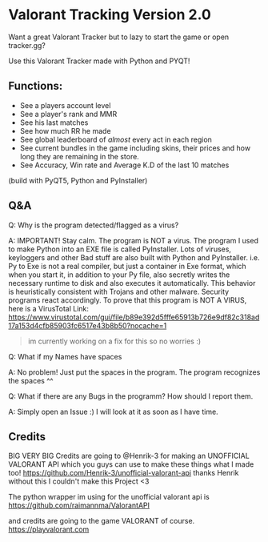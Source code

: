 # Valorant Tracking Version 2.0

Want a great Valorant Tracker but to lazy to start the game or open tracker.gg?

Use this Valorant Tracker made with Python and PYQT!

## Functions:

- See a players account level
- See a player's rank and MMR
- See his last matches
- See how much RR he made
- See global leaderboard of *almost* every act in each region
- See current bundles in the game including skins, their prices and how long they are remaining in the store.
- See Accuracy, Win rate and Average K.D of the last 10 matches
                    
(build with PyQT5, Python and PyInstaller)

## Q&A

Q:  Why is the program detected/flagged as a virus?

A:  IMPORTANT! Stay calm. The program is NOT a virus. The program I used to make Python into an EXE file is called
PyInstaller. Lots of viruses, keyloggers and other Bad stuff are also built with Python and PyInstaller. i.e. Py to Exe
is not a real compiler, but just a container in Exe format, which when you start it, in addition to your Py file, also
secretly writes the necessary runtime to disk and also executes it automatically. This behavior is heuristically
consistent with Trojans and other malware. Security programs react accordingly. To prove that this program is NOT A
VIRUS, here is a VirusTotal
Link: https://www.virustotal.com/gui/file/b89e392d5fffe65913b726e9df82c318ad17a153d4cfb85903fc6517e43b8b50?nocache=1
> im currently working on a fix for this so no worries :)



Q: What if my Names have spaces

A:  No problem! Just put the spaces in the program. The program recognizes the spaces ^^

Q: What if there are any Bugs in the programm? How should I report them.

A: Simply open an Issue :) I will look at it as soon as I have time.

## Credits

BIG VERY BIG Credits are going to @Henrik-3 for making an UNOFFICIAL VALORANT API which you guys can use to make these
things what I made too! https://github.com/Henrik-3/unofficial-valorant-api thanks Henrik without this I couldn't make
this Project <3

The python wrapper im using for the unofficial valorant api is https://github.com/raimannma/ValorantAPI

and credits are going to the game VALORANT of course. https://playvalorant.com
